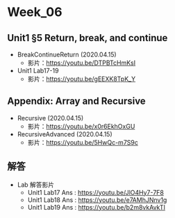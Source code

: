 # Week_06

## Unit1 §5 Return, break, and continue
   * BreakContinueReturn (2020.04.15) 
      * 影片：https://youtu.be/DTPBTcHmKsI
   * Unit1 Lab17-19
      * 影片：https://youtu.be/gEEXK8TpK_Y
      
## Appendix: Array and Recursive
   * Recursive (2020.04.15) 
      * 影片：https://youtu.be/x0r6EkhOxGU
   * RecursiveAdvanced (2020.04.15) 
      * 影片：https://youtu.be/5HwQc-m7S9c
## 解答
  * Lab 解答影片
      * Unit1 Lab17 Ans : https://youtu.be/JlO4Hy7-7F8
      * Unit1 Lab18 Ans : https://youtu.be/e7AMhJNnv1g
      * Unit1 Lab19 Ans : https://youtu.be/b2m8vkAvkTI
